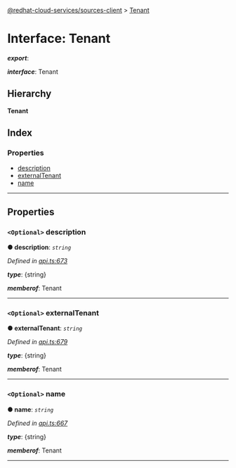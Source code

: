 [@redhat-cloud-services/sources-client](../README.md) > [Tenant](../interfaces/tenant.md)

# Interface: Tenant

*__export__*: 

*__interface__*: Tenant

## Hierarchy

**Tenant**

## Index

### Properties

* [description](tenant.md#description)
* [externalTenant](tenant.md#externaltenant)
* [name](tenant.md#name)

---

## Properties

<a id="description"></a>

### `<Optional>` description

**● description**: *`string`*

*Defined in [api.ts:673](https://github.com/RedHatInsights/javascript-clients/blob/master/packages/sources/api.ts#L673)*

*__type__*: {string}

*__memberof__*: Tenant

___
<a id="externaltenant"></a>

### `<Optional>` externalTenant

**● externalTenant**: *`string`*

*Defined in [api.ts:679](https://github.com/RedHatInsights/javascript-clients/blob/master/packages/sources/api.ts#L679)*

*__type__*: {string}

*__memberof__*: Tenant

___
<a id="name"></a>

### `<Optional>` name

**● name**: *`string`*

*Defined in [api.ts:667](https://github.com/RedHatInsights/javascript-clients/blob/master/packages/sources/api.ts#L667)*

*__type__*: {string}

*__memberof__*: Tenant

___


